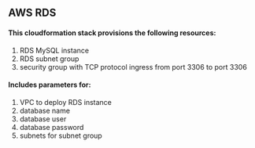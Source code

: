 ## AWS RDS

#### This cloudformation stack provisions the following resources:

1. RDS MySQL instance
2. RDS subnet group
3. security group with TCP protocol ingress from port 3306 to port 3306

#### Includes parameters for:

1. VPC to deploy RDS instance
2. database name
3. database user
4. database password
5. subnets for subnet group
